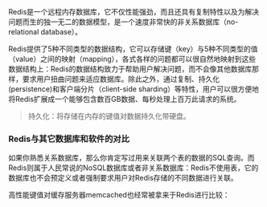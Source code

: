 Redis是一个远程内存数据库，它不仅性能强劲，而且还具有复制特性以及为解决问题而生的独一无二的数据模型，是一个速度非常快的非关系数据库（no-relational database）。

Redis提供了5种不同类型的数据结构，它可以存储键（key）与5种不同类型的值（value）之间的映射（mapping），各式各样的问题都可以很自然地映射到这些数据结构上：Redis的数据结构致力于帮助用户解决问题，而不会像其他数据库那样，要求用户扭曲问题来适应数据库。除此之外，通过复制、持久化\(persistence\)和客户端分片（client-side sharding）等特性，用户可以很方便地将Redis扩展成一个能够包含数百GB数据、每秒处理上百万此请求的系统。

> 持久化：将存储在内存的键值对数据持久化带硬盘。

### Redis与其它数据库和软件的对比

如果你熟悉关系数据库，那么你肯定写过用来关联两个表的数据的SQL查询。而Redis则属于人民常说的NoSQL数据库或者非关系数据库：Redis不使用表，它的数据库也不会预定义或者强制要求用户对Redis存储的不同数据进行关联。

高性能键值对缓存服务器memcached也经常被拿来于Redis进行比较：

